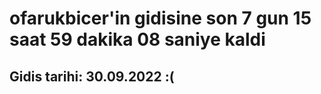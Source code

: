 # ofarukbicer'in gidisine son 7 gun 15 saat 59 dakika 08 saniye kaldi

## Gidis tarihi: 30.09.2022 :(